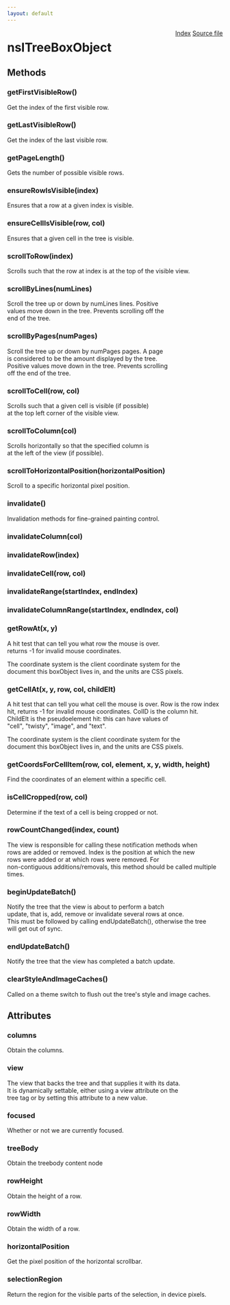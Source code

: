 ```yaml
---
layout: default
---
```

<div class='links' style='float:right'><a href="../index.html">Index</a>
<a href="http://dxr.mozilla.org/mozilla-central/source/layout/xul/tree/nsITreeBoxObject.idl">Source file</a>
</div>

# nsITreeBoxObject #

## Methods ##

### getFirstVisibleRow() ###
  
Get the index of the first visible row.  
  

### getLastVisibleRow() ###
  
Get the index of the last visible row.  
  

### getPageLength() ###
  
Gets the number of possible visible rows.  
  

### ensureRowIsVisible(index) ###
  
Ensures that a row at a given index is visible.  
  

### ensureCellIsVisible(row, col) ###
  
Ensures that a given cell in the tree is visible.  
  

### scrollToRow(index) ###
  
Scrolls such that the row at index is at the top of the visible view.  
  

### scrollByLines(numLines) ###
  
Scroll the tree up or down by numLines lines. Positive  
values move down in the tree. Prevents scrolling off the  
end of the tree.   
  

### scrollByPages(numPages) ###
  
Scroll the tree up or down by numPages pages. A page  
is considered to be the amount displayed by the tree.  
Positive values move down in the tree. Prevents scrolling  
off the end of the tree.  
  

### scrollToCell(row, col) ###
  
Scrolls such that a given cell is visible (if possible)   
at the top left corner of the visible view.   
  

### scrollToColumn(col) ###
  
Scrolls horizontally so that the specified column is   
at the left of the view (if possible).  
  

### scrollToHorizontalPosition(horizontalPosition) ###
  
Scroll to a specific horizontal pixel position.  
  

### invalidate() ###
  
Invalidation methods for fine-grained painting control.  
  

### invalidateColumn(col) ###

### invalidateRow(index) ###

### invalidateCell(row, col) ###

### invalidateRange(startIndex, endIndex) ###

### invalidateColumnRange(startIndex, endIndex, col) ###

### getRowAt(x, y) ###
  
A hit test that can tell you what row the mouse is over.  
returns -1 for invalid mouse coordinates.  
  
The coordinate system is the client coordinate system for the  
document this boxObject lives in, and the units are CSS pixels.  
  

### getCellAt(x, y, row, col, childElt) ###
  
A hit test that can tell you what cell the mouse is over.  Row is the row index  
hit,  returns -1 for invalid mouse coordinates.  ColID is the column hit.  
ChildElt is the pseudoelement hit: this can have values of  
"cell", "twisty", "image", and "text".  
  
The coordinate system is the client coordinate system for the  
document this boxObject lives in, and the units are CSS pixels.  
  

### getCoordsForCellItem(row, col, element, x, y, width, height) ###
   
Find the coordinates of an element within a specific cell.   
  

### isCellCropped(row, col) ###
   
Determine if the text of a cell is being cropped or not.  
  

### rowCountChanged(index, count) ###
  
The view is responsible for calling these notification methods when  
rows are added or removed.  Index is the position at which the new  
rows were added or at which rows were removed.  For  
non-contiguous additions/removals, this method should be called multiple times.  
  

### beginUpdateBatch() ###
  
Notify the tree that the view is about to perform a batch  
update, that is, add, remove or invalidate several rows at once.  
This must be followed by calling endUpdateBatch(), otherwise the tree  
will get out of sync.  
  

### endUpdateBatch() ###
  
Notify the tree that the view has completed a batch update.  
  

### clearStyleAndImageCaches() ###
  
Called on a theme switch to flush out the tree's style and image caches.  
  

## Attributes ##

### columns ###
  
Obtain the columns.  
  

### view ###
  
The view that backs the tree and that supplies it with its data.  
It is dynamically settable, either using a view attribute on the  
tree tag or by setting this attribute to a new value.  
  

### focused ###
  
Whether or not we are currently focused.  
  

### treeBody ###
  
Obtain the treebody content node  
  

### rowHeight ###
  
Obtain the height of a row.  
  

### rowWidth ###
  
Obtain the width of a row.  
  

### horizontalPosition ###
  
Get the pixel position of the horizontal scrollbar.   
  

### selectionRegion ###
  
Return the region for the visible parts of the selection, in device pixels.  
  
